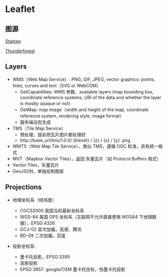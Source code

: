 # Leaflet

## 图源

[Stamen](https://maps.stamen.com/#toner/12/37.7706/-122.3782)

[Thunderforest](https://www.thunderforest.com/terms/)

## Layers

* WMS（Web Map Service）: PNG, GIF, JPEG, vector graphics: points, lines, curves and text（SVG or WebCGM）
  - GetCapabilities: WMS 参数、available layers (map bounding box, coordinate reference systems, URI of the data and whether the layer is mostly opaque or not）
  - GetMap: map image（width and height of the map, coordinate reference system, rendering style, image format）
  - 服务端动态生成
* TMS（Tile Map Service）
  - 预处理，提前把瓦片图片都处理好
  - http://base_url/tms/1.0.0/ {tileset} / {z} / {x} / {y} .png
* WMTS（Web Map Tile Service），类似 TMS，遵循 OGC 标准，具有统一格式
* MVT（Mapbox Vector Tiles），返回 矢量瓦片（如 Protocol Buffers 格式）
* Vector Tiles，矢量瓦片
* GeoJSON，单独绘制图层

## Projections

* 地理坐标系（经纬度）
  - CGCS2000 我国当前最新坐标系
  - WGS-84 美国 GPS 坐标系（互联网不允许直接使用 WGS84 下地理数据），EPSG:4326
  - GCJ-02 首次加偏，高德、腾讯
  - BD-09 二次加偏，百度

* 投影坐标系
  - 墨卡托投影，EPSG:3395
  - 高斯投影
  - EPSG:3857: google/OSM 墨卡托坐标，伪墨卡托投影








